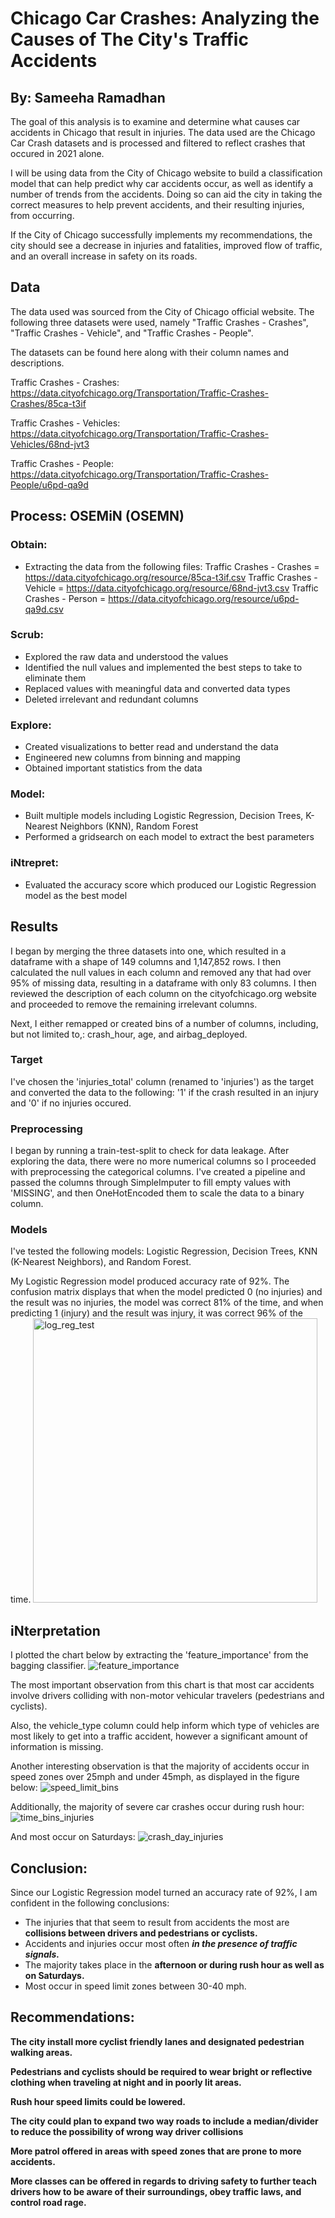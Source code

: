 # Chicago Car Crashes: Analyzing the Causes of The City's Traffic Accidents

## By: Sameeha Ramadhan

The goal of this analysis is to examine and determine what causes car accidents in Chicago that result in injuries. The data used are the Chicago Car Crash datasets and is processed and filtered to reflect crashes that occured in 2021 alone.

I will be using data from the City of Chicago website to build a classification model that can help predict why car accidents occur, as well as identify a number of trends from the accidents. Doing so can aid the city in taking the correct measures to help prevent accidents, and their resulting injuries, from occurring.

If the City of Chicago successfully implements my recommendations, the city should see a decrease in injuries and fatalities, improved flow of traffic, and an overall increase in safety on its roads.


## Data

The data used was sourced from the City of Chicago official website. The following three datasets were used, namely "Traffic Crashes - Crashes", "Traffic Crashes - Vehicle", and "Traffic Crashes - People". 

The datasets can be found here along with their column names and descriptions.

Traffic Crashes - Crashes: https://data.cityofchicago.org/Transportation/Traffic-Crashes-Crashes/85ca-t3if

Traffic Crashes - Vehicles: https://data.cityofchicago.org/Transportation/Traffic-Crashes-Vehicles/68nd-jvt3

Traffic Crashes - People: https://data.cityofchicago.org/Transportation/Traffic-Crashes-People/u6pd-qa9d


## Process: OSEMiN (OSEMN)

### Obtain:

* Extracting the data from the following files:
Traffic Crashes - Crashes = https://data.cityofchicago.org/resource/85ca-t3if.csv
Traffic Crashes - Vehicle = https://data.cityofchicago.org/resource/68nd-jvt3.csv
Traffic Crashes - Person = https://data.cityofchicago.org/resource/u6pd-qa9d.csv


### Scrub:

* Explored the raw data and understood the values
* Identified the null values and implemented the best steps to take to eliminate them
* Replaced values with meaningful data and converted data types
* Deleted irrelevant and redundant columns


### Explore:

* Created visualizations to better read and understand the data
* Engineered new columns from binning and mapping
* Obtained important statistics from the data


### Model:

* Built multiple models including Logistic Regression, Decision Trees, K-Nearest Neighbors (KNN), Random Forest
* Performed a gridsearch on each model to extract the best parameters


### iNtrepret:

* Evaluated the accuracy score which produced our Logistic Regression model as the best model



 ## Results
 
I began by merging the three datasets into one, which resulted in a dataframe with a shape of 149 columns and 1,147,852 rows. I then calculated the null values in each column and removed any that had over 95% of missing data, resulting in a dataframe with only 83 columns. I then reviewed the description of each column on the cityofchicago.org website and proceeded to remove the remaining irrelevant columns.


Next, I either remapped or created bins of a number of columns, including, but not limited to,: crash_hour, age, and airbag_deployed.


### Target

I've chosen  the 'injuries_total' column (renamed to 'injuries') as the target and converted the data to the following: '1' if the crash resulted in an injury and '0' if no injuries occured.


### Preprocessing

I began by running a train-test-split to check for data leakage. After exploring the data, there were no more numerical columns so I proceeded with preprocessing the categorical columns. I've created a pipeline and passed the columns through SimpleImputer to fill empty values with 'MISSING', and then OneHotEncoded them to scale the data to a binary column.

### Models

I've tested the following models: Logistic Regression, Decision Trees, KNN (K-Nearest Neighbors), and Random Forest.

My Logistic Regression model produced accuracy rate of 92%. The confusion matrix displays that when the model predicted 0 (no injuries) and the result was no injuries, the model was correct 81% of the time, and when predicting 1 (injury) and the result was injury, it was correct 96% of the time.
<img width="455" alt="log_reg_test" src="https://user-images.githubusercontent.com/71333855/117534459-2cc64780-afb7-11eb-9b95-f5aa97604b11.png">



## iNterpretation

I plotted the chart below by extracting the 'feature_importance' from the bagging classifier.
![feature_importance](https://user-images.githubusercontent.com/71333855/117534431-0e604c00-afb7-11eb-8e28-d44a463e9493.png)


The most important observation from this chart is that most car accidents involve drivers colliding with non-motor vehicular travelers (pedestrians and cyclists). 

Also, the vehicle_type column could help inform which type of vehicles are most likely to get into a traffic accident, however a significant amount of information is missing.


Another interesting observation is that the majority of accidents occur in speed zones over 25mph and under 45mph, as displayed in the figure below:
![speed_limit_bins](https://user-images.githubusercontent.com/71333855/117534408-eec92380-afb6-11eb-8039-c3deef43b25a.png)


Additionally, the majority of severe car crashes occur during rush hour:
![time_bins_injuries](https://user-images.githubusercontent.com/71333855/117534417-f983b880-afb6-11eb-9ec0-45f35ddf87dd.png)


And most occur on Saturdays:
![crash_day_injuries](https://user-images.githubusercontent.com/71333855/117534425-01435d00-afb7-11eb-9f27-5d227e8b6a15.png)


## Conclusion:

Since our Logistic Regression model turned an accuracy rate of 92%, I am confident in the following conclusions:

* The injuries that that seem to result from accidents the most are **collisions between drivers and pedestrians or cyclists.**
* Accidents and injuries occur most often ***in the presence of traffic signals.***
* The majority takes place in the **afternoon or during rush hour as well as on Saturdays.**
* Most occur in speed limit zones between 30-40 mph.

## Recommendations:

**The city install more cyclist friendly lanes and designated pedestrian walking areas.**

**Pedestrians and cyclists should be required to wear bright or reflective clothing when traveling at night and in poorly lit areas.**

**Rush hour speed limits could be lowered.**

**The city could plan to expand two way roads to include a median/divider to reduce the possibility of wrong way driver collisions**

**More patrol offered in areas with speed zones that are prone to more accidents.**

**More classes can be offered in regards to driving safety to further teach drivers how to be aware of their surroundings, obey traffic laws, and control road rage.**
